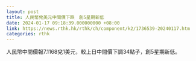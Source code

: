 ```yaml
---
layout: post
title: 人民幣兌美元中間價下跌　創5星期新低
date: 2024-01-17 09:18:39.000000000 +08:00
link: https://news.rthk.hk/rthk/ch/component/k2/1736539-20240117.htm
categories: rthk
---
```


人民幣中間價報7.1168兌1美元，較上日中間價下調34點子，創5星期新低。
